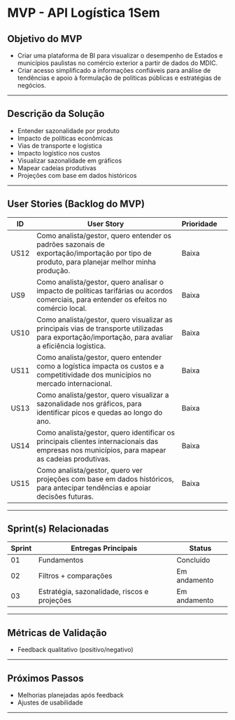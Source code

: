 #   MVP - API Logística 1Sem
##   Objetivo do MVP
- Criar uma plataforma de BI para visualizar o desempenho de Estados e municípios paulistas no comércio exterior a partir de dados do MDIC.
- Criar acesso simplificado a informações confiáveis para análise de tendências e apoio à formulação de políticas públicas e estratégias de negócios.  

---

##   Descrição da Solução
- Entender sazonalidade por produto  
- Impacto de políticas econômicas
- Vias de transporte e logística
- Impacto logístico nos custos
- Visualizar sazonalidade em gráficos
- Mapear cadeias produtivas
- Projeções com base em dados históricos

---

##   User Stories (Backlog do MVP)
| ID  | User Story                                                                 | Prioridade | |
|-----|-----------------------------------------------------------------------------|------------|------------|
| US12| Como analista/gestor, quero entender os padrões sazonais de exportação/importação por tipo de produto, para planejar melhor minha produção.| Baixa    | |
| US9 | Como analista/gestor, quero analisar o impacto de políticas tarifárias ou acordos comerciais, para entender os efeitos no comércio local. | Baixa     | |
| US10| Como analista/gestor, quero visualizar as principais vias de transporte utilizadas para exportação/importação, para avaliar a eficiência logística.|Baixa||
| US11 | Como analista/gestor, quero entender como a logística impacta os custos e a competitividade dos municípios no mercado internacional.     | Baixa     | |
| US13 | Como analista/gestor, quero visualizar a sazonalidade nos gráficos, para identificar picos e quedas ao longo do ano.        | Baixa      | |
| US14 | Como analista/gestor, quero identificar os principais clientes internacionais das empresas nos municípios, para mapear as cadeias produtivas.| Baixa | |
| US15 | Como analista/gestor, quero ver projeções com base em dados históricos, para antecipar tendências e apoiar decisões futuras.    | Baixa    | |

---

##   Sprint(s) Relacionadas
| Sprint | Entregas Principais                          | Status       |
|--------|----------------------------------------------|--------------|
| 01     | Fundamentos                                  | Concluído    |
| 02     | Filtros + comparações                        | Em andamento |
| 03     | Estratégia, sazonalidade, riscos e projeções | Em andamento |

---

##   Métricas de Validação
- Feedback qualitativo (positivo/negativo)  

---

##   Próximos Passos
- Melhorias planejadas após feedback  
- Ajustes de usabilidade  

---
